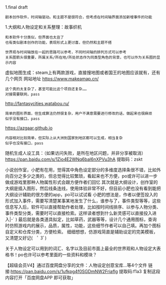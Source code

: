 1.final draft

~~~
剧本创作软件，时间轴驱动。和主题不是很符合，但考虑在时间轴界面添加新增事件的功能
~~~



1.大纲和人物设定和关系整理：故事织机

~~~
和本软件十分类似，但界面也太丑了
也有类似剧本创作的功能，表现形式上更讨喜，但仍然和主题不搭

世界观与时间轴放在一起的思路可以参考，不同时间轴的排列方式可以参考
关系图箭头很重要，所属关系/所在地/所处状态作为同类型角色的背景，也可以作为关系图的显示内容
~~~



虚拟地图生成：steam上有两款游戏，直接搜地图或者国王的地图应该就有，还有几个网页
网站地址
https://www.makeamap.cn/

~~~
这个真的太复杂了，甚至可能比这个项目还复杂……
对接需要联网，pass
~~~



http://fantasycities.watabou.ru/

~~~
简单的图形界面，但生成算法仍然很复杂，用户不满意需要进行修改的话，做起来也很麻烦
似乎没有接口，pass
~~~



https://azgaar.github.io

~~~
内容相对比较简单，但实际上从大洲到国家到地区都可以生成，相当复杂
似乎也没有接口，pass
~~~





随机生成人设工具：（如果访问失败，是所在地区问题，并非分享被取消）https://pan.baidu.com/s/1Zio4E2WNq6bal6nXPVu3hA 
提取码：zskt

小说创作室，小肥有在用，觉得其中角色设定部分的多维度选择条很不错，比如外向百分之多少之类的，但总觉得比较繁琐，看起来也不方便，po或许可以进一步做成游戏里那种人物属性形式会跟方便作者们回忆
其次就是大纲设计，创作室的大纲是插入图形，然后线条连线，使用体验非常不好，但目前小肥也没有看到能把大纲设计辅助的很方便的app，po可以试试看
小肥的想法是，作者以便签投入的形式加入事件，需要写清楚某事某地发生了什么，谁参与了，事件类型等等，这些信息写入后，软件可以直接帮助作者处理，比如按时间线排序、以参与人物分类、事件类型分类，需要时可以直接检索。这样读者想到什么新灵感可以直接投入进入|-` )
最后就是各类道具拟定，比如草药，武器等等，设计几个通用图标，查询时仿照游戏内的展示，品质，属性，功能，这些细节作者可以自己填。再加个图标自定义和仓库分类，方便检索。
细细想想，仿游戏简直是辅助设定的完美模板，又清楚又好记(　ﾟ 3ﾟ)

关于人物设定可以用到的词汇、名字以及目前市面上最全的世界观和人物设定大表格书！po也许可以参考里面的一些资料和模块？

【超级会员V4】通过百度网盘分享的文件：人物设定创意宝库…等4个文件
链接:https://pan.baidu.com/s/1ufkpg4f0SGDmNW2Friaflg 
提取码:f1a3
复制这段内容打开「百度网盘APP 即可获取」

